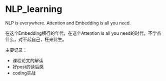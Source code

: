 # NLP_learning
NLP is everywhere. Attention and Embedding is all you need.

在这个Embedding横行的年代，在这个Attention is all you need的时代，不学点什么，对不起自己，枉来此生。

主要记录：

- 课程论文的解读
- 好post的读后感
- coding实战
